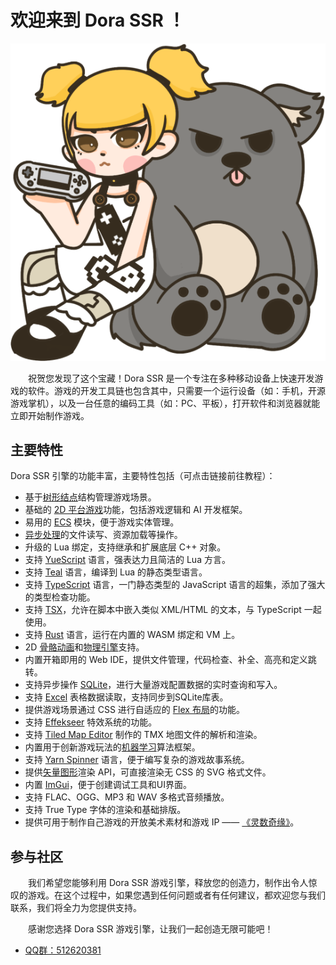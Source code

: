 # 欢迎来到 Dora SSR ！

![logo:250](../image/dora-toto.png)

&emsp;&emsp;祝贺您发现了这个宝藏！Dora SSR 是一个专注在多种移动设备上快速开发游戏的软件。游戏的开发工具链也包含其中，只需要一个运行设备（如：手机，开源游戏掌机），以及一台任意的编码工具（如：PC、平板），打开软件和浏览器就能立即开始制作游戏。

## 主要特性

Dora SSR 引擎的功能丰富，主要特性包括（可点击链接前往教程）：

- 基于[树形结点](https://ippclub.atomgit.net/Dora-SSR/zh-Hans/docs/tutorial/setup-scene)结构管理游戏场景。
- 基础的 [2D 平台游戏](https://ippclub.atomgit.net/Dora-SSR/zh-Hans/docs/example/Platformer%20Tutorial/start)功能，包括游戏逻辑和 AI 开发框架。
- 易用的 [ECS](https://ippclub.atomgit.net/Dora-SSR/zh-Hans/docs/tutorial/using-ecs) 模块，便于游戏实体管理。
- [异步处理](https://ippclub.atomgit.net/Dora-SSR/zh-Hans/docs/tutorial/using-update/#%E7%A4%BA%E4%BE%8B%E6%89%A7%E8%A1%8C%E4%B8%80%E4%B8%AA%E5%85%A8%E5%B1%80%E5%8D%8F%E7%A8%8B%E4%BB%BB%E5%8A%A1)的文件读写、资源加载等操作。
- 升级的 Lua 绑定，支持继承和扩展底层 C++ 对象。
- 支持 [YueScript](https://ippclub.atomgit.net/Dora-SSR/zh-Hans/docs/tutorial/Language%20Tutorial/yuescript-15min) 语言，强表达力且简洁的 Lua 方言。
- 支持 [Teal](https://ippclub.atomgit.net/Dora-SSR/zh-Hans/docs/tutorial/Language%20Tutorial/teal-tutorial) 语言，编译到 Lua 的静态类型语言。
- 支持 [TypeScript](https://ippclub.atomgit.net/Dora-SSR/zh-Hans/docs/tutorial/Language%20Tutorial/Using%20TypeScript%20in%20Dora/try-tstl) 语言，一门静态类型的 JavaScript 语言的超集，添加了强大的类型检查功能。
- 支持 [TSX](https://ippclub.atomgit.net/Dora-SSR/zh-Hans/docs/tutorial/Language%20Tutorial/using-tsx)，允许在脚本中嵌入类似 XML/HTML 的文本，与 TypeScript 一起使用。
- 支持 [Rust](https://ippclub.atomgit.net/Dora-SSR/zh-Hans/blog/2024/4/15/rusty-game-dev) 语言，运行在内置的 WASM 绑定和 VM 上。
- 2D [骨骼动画](https://ippclub.atomgit.net/Dora-SSR/zh-Hans/docs/tutorial/Using%20Nodes/using-playable)和[物理引擎](https://ippclub.atomgit.net/Dora-SSR/zh-Hans/docs/tutorial/Using%20Nodes/using-physics-1)支持。
- 内置开箱即用的 Web IDE，提供文件管理，代码检查、补全、高亮和定义跳转。
- 支持异步操作 [SQLite](https://ippclub.atomgit.net/Dora-SSR/zh-Hans/docs/tutorial/Managing%20Game%20Data/using-database)，进行大量游戏配置数据的实时查询和写入。
- 支持 [Excel](https://ippclub.atomgit.net/Dora-SSR/zh-Hans/docs/tutorial/Managing%20Game%20Data/using-excel) 表格数据读取，支持同步到SQLite库表。
- 提供游戏场景通过 CSS 进行自适应的 [Flex 布局](https://ippclub.atomgit.net/Dora-SSR/zh-Hans/docs/tutorial/adapting-to-screen#32-%E4%BD%BF%E7%94%A8-css-flex-%E5%B8%83%E5%B1%80)的功能。
- 支持 [Effekseer](https://ippclub.atomgit.net/Dora-SSR/zh-Hans/docs/tutorial/Using%20Nodes/using-effect) 特效系统的功能。
- 支持 [Tiled Map Editor](https://ippclub.atomgit.net/Dora-SSR/zh-Hans/docs/tutorial/Using%20Nodes/using-tilemap) 制作的 TMX 地图文件的解析和渲染。
- 内置用于创新游戏玩法的[机器学习](https://ippclub.atomgit.net/Dora-SSR/zh-Hans/docs/tutorial/Using%20Machine%20Learning/using-decision-tree)算法框架。
- 支持 [Yarn Spinner](https://ippclub.atomgit.net/Dora-SSR/zh-Hans/docs/tutorial/Writing%20Game%20Dialogue/introduction-to-yarn) 语言，便于编写复杂的游戏故事系统。
- 提供[矢量图形](https://ippclub.atomgit.net/Dora-SSR/zh-Hans/docs/tutorial/Using%20Nodes/using-vg-node)渲染 API，可直接渲染无 CSS 的 SVG 格式文件。
- 内置 [ImGui](https://ippclub.atomgit.net/Dora-SSR/zh-Hans/docs/tutorial/using-imgui)，便于创建调试工具和UI界面。
- 支持 FLAC、OGG、MP3 和 WAV 多格式音频播放。
- 支持 True Type 字体的渲染和基础排版。
- 提供可用于制作自己游戏的开放美术素材和游戏 IP —— [《灵数奇缘》](https://luv-sense-digital.readthedocs.io)。

## 参与社区

&emsp;&emsp;我们希望您能够利用 Dora SSR 游戏引擎，释放您的创造力，制作出令人惊叹的游戏。在这个过程中，如果您遇到任何问题或者有任何建议，都欢迎您与我们联系，我们将全力为您提供支持。

&emsp;&emsp;感谢您选择 Dora SSR 游戏引擎，让我们一起创造无限可能吧！

* [QQ群：512620381](https://qm.qq.com/cgi-bin/qm/qr?k=7siAhjlLaSMGLHIbNctO-9AJQ0bn0G7i&jump_from=webapi&authKey=Kb6tXlvcJ2LgyTzHQzKwkMxdsQ7sjERXMJ3g10t6b+716pdKClnXqC9bAfrFUEWa)
